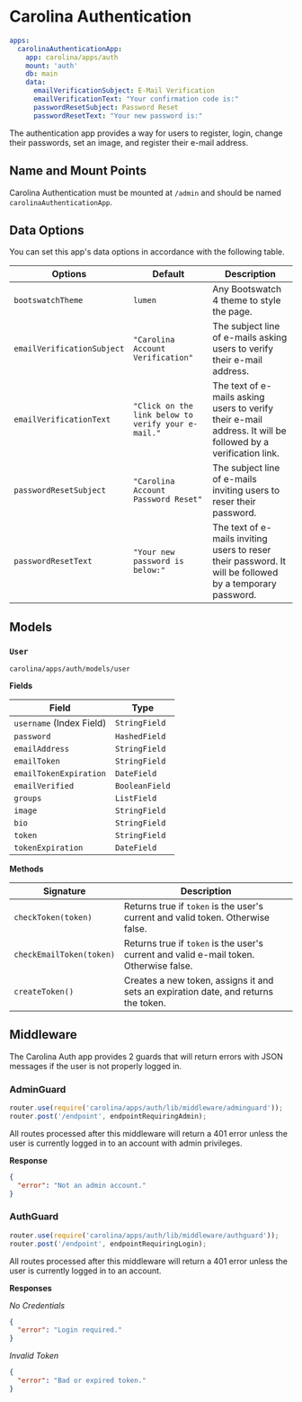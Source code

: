 
# Carolina Authentication #

```yml
apps:
  carolinaAuthenticationApp:
    app: carolina/apps/auth
    mount: 'auth'
    db: main
    data:
      emailVerificationSubject: E-Mail Verification
      emailVerificationText: "Your confirmation code is:"
      passwordResetSubject: Password Reset
      passwordResetText: "Your new password is:"
```

The authentication app provides a way for users to register, login,
change their passwords, set an image, and register their e-mail address.

## Name and Mount Points #

Carolina Authentication must be mounted at `/admin` and should be named
`carolinaAuthenticationApp`.

## Data Options #

You can set this app's data options in accordance with the following table.

| Options | Default | Description |
| --- | --- | -- |
| `bootswatchTheme` | `lumen` | Any Bootswatch 4 theme to style the page. |
| `emailVerificationSubject` | `"Carolina Account Verification"` | The subject line of e-mails asking users to verify their e-mail address. |
| `emailVerificationText` | `"Click on the link below to verify your e-mail."` | The text of e-mails asking users to verify their e-mail address. It will be followed by a verification link. |
| `passwordResetSubject` | `"Carolina Account Password Reset"` | The subject line of e-mails inviting users to reser their password. |
| `passwordResetText` | `"Your new password is below:"` | The text of e-mails inviting users to reser their password. It will be followed by a temporary password. |

## Models #

### `User` #

`carolina/apps/auth/models/user`

**Fields**

| Field | Type |
| --- | --- |
| `username` (Index Field) | `StringField` |
| `password` | `HashedField` |
| `emailAddress` | `StringField` |
| `emailToken` | `StringField` |
| `emailTokenExpiration` | `DateField` |
| `emailVerified` | `BooleanField` |
| `groups` | `ListField` |
| `image` | `StringField` |
| `bio` | `StringField` |
| `token` | `StringField` |
| `tokenExpiration` | `DateField` |

**Methods**

| Signature | Description |
| --- | --- |
| `checkToken(token)` | Returns true if `token` is the user's current and valid token. Otherwise false. |
| `checkEmailToken(token)` | Returns true if `token` is the user's current and valid e-mail token. Otherwise false. |
| `createToken()` | Creates a new token, assigns it and sets an expiration date, and returns the token. |

## Middleware #

The Carolina Auth app provides 2 guards that will return errors with JSON
messages if the user is not properly logged in.

### AdminGuard #

```js
router.use(require('carolina/apps/auth/lib/middleware/adminguard'));
router.post('/endpoint', endpointRequiringAdmin);
```

All routes processed after this middleware will return a 401 error
unless the user is currently logged in to an account with admin
privileges.

**Response**

```json
{
  "error": "Not an admin account."
}
```

### AuthGuard #

```js
router.use(require('carolina/apps/auth/lib/middleware/authguard'));
router.post('/endpoint', endpointRequiringLogin);
```

All routes processed after this middleware will return a 401 error
unless the user is currently logged in to an account.

**Responses**

*No Credentials*

```json
{
  "error": "Login required."
}
```

*Invalid Token*

```json
{
  "error": "Bad or expired token."
}
```
